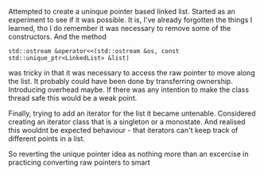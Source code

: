 Attempted to create a uninque pointer based linked list. Started as an experiment to see 
if it was possible. It is, I've already forgotten the things I learned, tho I do remember
it was necessary to remove some of the constructors. 
And the method 
```
std::ostream &operator<<(std::ostream &os, const std::unique_ptr<LinkedList> &list)
```
was tricky in that it was necessary to access the raw pointer to move along the list. 
It probably could have been done by transferring ownership. Introducing overhead maybe. 
If there was any intention to make the class thread safe this would be a weak point. 

Finally, trying to add an iterator for the list it became untenable. Considered creating an iterator class that is a singleton or a monostate. And realised this wouldnt be expected behaviour - that iterators can't keep track of different points in a list. 

So reverting the unique pointer idea as nothing more than an excercise in practicing converting raw pointers to smart